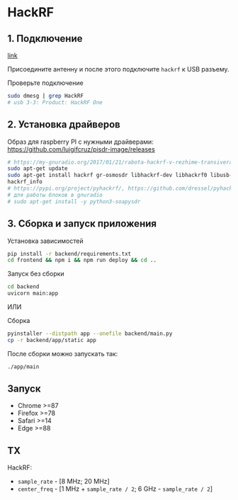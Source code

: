 # HackRF

## 1. Подключение

[link](https://my-gnuradio.org/2015/03/19/obzor-hackrf-one-chast-1-raspakovka-i-podklyuchenie/)

Присоедините антенну и после этого подключите `hackrf` к USB разъему.

Проверьте подключение
```bash
sudo dmesg | grep HackRF
# usb 3-3: Product: HackRF One
```

## 2. Установка драйверов

Образ для raspberry PI с нужными драйверами:
https://github.com/luigifcruz/pisdr-image/releases

```bash
# https://my-gnuradio.org/2017/01/21/rabota-hackrf-v-rezhime-transivera-v-gnuradio/
sudo apt-get update
sudo apt-get install hackrf gr-osmosdr libhackrf-dev libhackrf0 libusb-1.0-0 libusb-1.0-0-dev libfftw3-dev
hackrf_info
# https://pypi.org/project/pyhackrf/, https://github.com/dressel/pyhackrf
# для работы блоков в gnuradio
# sudo apt-get install -y python3-soapysdr
```

## 3. Сборка и запуск приложения

Установка зависимостей
```bash
pip install -r backend/requirements.txt
cd frontend && npm i && npm run deploy && cd ..
 ```

Запуск без сборки
```bash
cd backend 
uvicorn main:app
```

ИЛИ

Сборка
```bash
pyinstaller --distpath app --onefile backend/main.py
cp -r backend/app/static app
```

После сборки можно запускать так:
```bash
./app/main
```

## Запуск
- Chrome >=87
- Firefox >=78
- Safari >=14
- Edge >=88


## ТХ
HackRF:
- `sample_rate` - [8 MHz; 20 MHz]
- `center_freq` - [1 MHz + `sample_rate / 2`; 6 GHz - `sample_rate / 2`]
